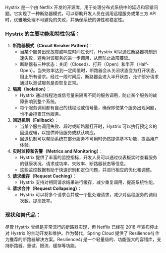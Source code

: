 Hystrix 是一个由 Netflix 开发的开源库，用于处理分布式系统中的延迟和容错问题。它实现了一种断路器模式，可以帮助开发人员在调用远程服务或第三方 API 时，优雅地处理不可避免的失败，并确保系统的弹性和稳定性。
### Hystrix 的主要功能和特性包括：

1. **断路器模式（Circuit Breaker Pattern）**：
   - 当某个服务出现故障或响应时间过长时，Hystrix 可以通过断路器机制迅速失败，避免对该服务的进一步调用，从而防止故障蔓延。
   - 断路器有三种状态：关闭（Closed）、打开（Open）和半开（Half-Open）。当失败率达到一定阈值时，断路器会从关闭状态变为打开状态，阻止所有请求。经过一段时间后，断路器会进入半开状态，允许部分请求通过以测试服务是否恢复正常。
2. **隔离（Isolation）**：
   - Hystrix 通过线程池或信号量来隔离不同的服务调用，防止某个服务的故障影响到整个系统。
   - 每个服务调用都有自己的线程池或信号量，确保即使某个服务出现问题，也不会拖累其他服务。
3. **回退机制（Fallback）**：
   - 当某个服务调用失败、超时或断路器打开时，Hystrix 可以执行预定义的回退逻辑，以提供降级服务或默认响应。
   - 回退机制可以帮助系统在部分服务不可用时仍然提供基本功能，提高用户体验。
4. **实时监控和告警（Metrics and Monitoring）**：
   - Hystrix 提供了丰富的监控指标，开发人员可以通过仪表板实时查看服务的健康状况、请求成功率、失败率、断路器状态等信息。
   - 这些监控数据有助于快速识别和定位问题，并进行相应的优化和调整。
5. **请求缓存（Request Caching）**：
   - Hystrix 支持对相同请求结果进行缓存，减少重复调用，提高系统性能。
6. **请求合并（Request Collapsing）**：
   - Hystrix 可以将多个请求合并成一个批处理请求，减少对远程服务的调用次数，提高效率。
### 现状和替代品：
尽管 Hystrix 曾经是非常流行的断路器实现，但 Netflix 已经在 2018 年宣布停止对 Hystrix 的主动开发和维护。作为替代，Spring Cloud 提供了 Resilience4j 作为推荐的断路器解决方案。Resilience4j 是一个轻量级的、功能强大的容错库，支持断路器、重试、限流、缓存等功能。
